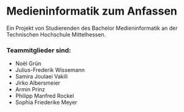# Medieninformatik zum Anfassen
Ein Projekt von Studierenden des Bachelor Medieninformatik an der Technischen Hochschule Mittelhessen.

### Teammitglieder sind:
- Noël Grün
- Julius-Frederik Wissemann
- Samira Joulaei Vakili
- Jirko Albersmeier
- Armin Prinz
- Philipp Manfred Rockel
- Sophia Friederike Meyer
